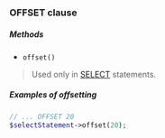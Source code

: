 ### OFFSET clause

##### Methods

+ `offset()`

> Used only in [SELECT](https://github.com/FaaPz/Slim-PDO/blob/master/docs/Statement/SELECT.md) statements.

##### Examples of offsetting

```php
// ... OFFSET 20
$selectStatement->offset(20);
```